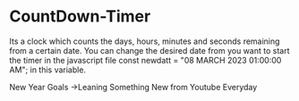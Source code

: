 # CountDown-Timer
Its a clock which counts the days, hours, minutes and seconds remaining from a certain date.
You can change the desired date from you want to start the timer in the javascript file
const newdatt = "08 MARCH 2023 01:00:00 AM"; in this variable.

New Year Goals ->Leaning Something New from Youtube Everyday
